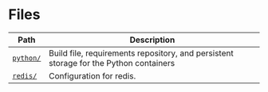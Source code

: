 # Files

Path | Description
-|-
[`python/`](python/) | Build file, requirements repository, and persistent storage for the Python containers
[`redis/`](redis/) | Configuration for redis.
